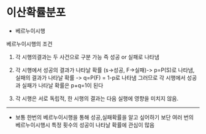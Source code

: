 # 이산확률분포

- 베르누이시행

 베르누이시행의 조건

 1. 각 시행의결과는 두 사건으로 구분 가능 즉 성공 or 실패로 나타냄

 2. 각 시행에서 성공의 결과가 나타날 확률    (s->성공, F->실패)-> p=P(S)로 나타냄, 실패의 결과가 나타날 확률 -> q=P(F) = 1-p로 나타냄 그러므로 각 시행에서 성공과 실패가 나타날 확률은 p+q=1이 된다

3. 각 시행은 서로 독립적, 한 시행의 결과는 다음 실행에 영향을 미치지 않음.

---

- 보통 한번의 베르누이시행을 통해 성공,실패확률을 알고 싶어하기 보단 여러 번의 베르누이시행시 특정 횟수의 성공이 나타날 확률에 관심이 많음